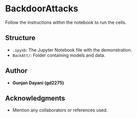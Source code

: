 # BackdoorAttacks

Follow the instructions within the notebook to run the cells.

## Structure

- `.ipynb`: The Jupyter Notebook file with the demonstration.
- `BackAtt/`: Folder containing models and data.

## Author

- **Gunjan Dayani (gd2275)**

## Acknowledgments

- Mention any collaborators or references used.
